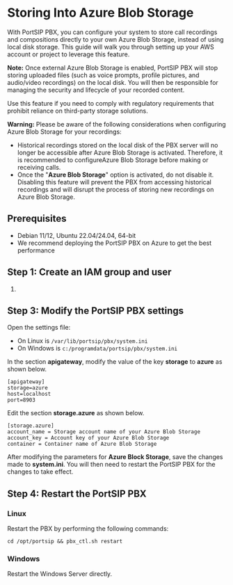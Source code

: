 # Storing Into Azure Blob Storage

With PortSIP PBX, you can configure your system to store call recordings and compositions directly to your own Azure Blob Storage, instead of using local disk storage. This guide will walk you through setting up your AWS account or project to leverage this feature.

**Note:** Once external Azure Blob Storage is enabled, PortSIP PBX will stop storing uploaded files (such as voice prompts, profile pictures, and audio/video recordings) on the local disk. You will then be responsible for managing the security and lifecycle of your recorded content.

Use this feature if you need to comply with regulatory requirements that prohibit reliance on third-party storage solutions.

**Warning:** Please be aware of the following considerations when configuring Azure Blob Storage for your recordings:

* Historical recordings stored on the local disk of the PBX server will no longer be accessible after Azure Blob Storage is activated. Therefore, it is recommended to configureAzure Blob Storage before making or receiving calls.
* Once the "**Azure Blob Storage**" option is activated, do not disable it. Disabling this feature will prevent the PBX from accessing historical recordings and will disrupt the process of storing new recordings on Azure Blob Storage.

## Prerequisites

* Debian 11/12, Ubuntu 22.04/24.04, 64-bit
* We recommend deploying the PortSIP PBX on Azure to get the best performance

## Step 1: Create an IAM group and user <a href="#create-an-iam-group-and-user" id="create-an-iam-group-and-user"></a>

1.

## Step 3: Modify the PortSIP PBX settings <a href="#change-the-portsip-pbx-settings" id="change-the-portsip-pbx-settings"></a>

Open the settings file:

* On Linux is  `/var/lib/portsip/pbx/system.ini`
* On Windows is  `c:/programdata/portsip/pbx/system.ini`

In the section **apigateway**, modify the value of the key **storage** to **azure** as shown below.

```
[apigateway]
storage=azure
host=localhost
port=8903
```

Edit the section **storage.azure** as shown below.

```
[storage.azure]
account_name = Storage account name of your Azure Blob Storage
account_key = Account key of your Azure Blob Storage
container = Container name of Azure Blob Storage
```

After modifying the parameters for **Azure Block Storage**, save the changes made to **system.ini**. You will then need to restart the PortSIP PBX for the changes to take effect.

## Step 4: Restart the PortSIP PBX

### Linux

&#x20;Restart the PBX by performing the following commands:

```
cd /opt/portsip && pbx_ctl.sh restart
```

### Windows

Restart the Windows Server directly.

